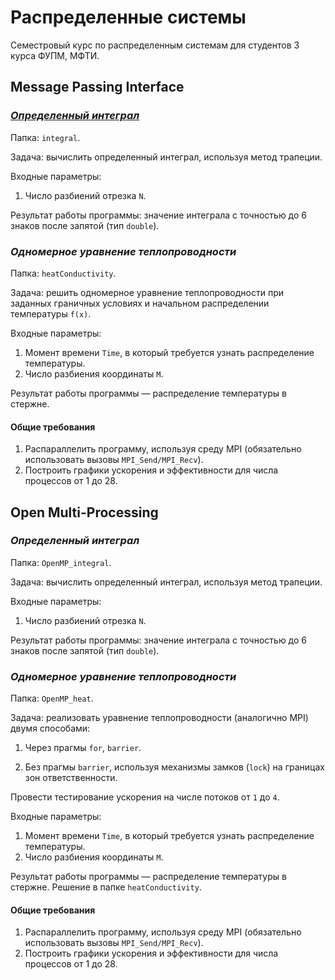 # **Распределенные системы**
Семестровый курс по распределенным системам для студентов 3 курса ФУПМ, МФТИ.

## **Message Passing Interface**
### *[Определенный интеграл](./integral)*

Папка: `integral`.

Задача: вычислить определенный интеграл, используя метод трапеции. 

Входные параметры:
1. Число разбиений отрезка `N`.

Результат работы программы: значение интеграла с точностью до 6 знаков после запятой (тип `double`).


### *Одномерное уравнение теплопроводности*

Папка: `heatConductivity`.

Задача: решить одномерное уравнение теплопроводности при заданных граничных условиях и начальном распределении температуры `f(x)`.

Входные параметры:
1. Момент времени `Time`, в который требуется узнать распределение температуры.
2. Число разбиения координаты `M`.

Результат работы программы — распределение температуры в стержне.

#### Общие требования

1. Распараллелить программу, используя среду MPI (обязательно использовать вызовы ```MPI_Send/MPI_Recv```).
2. Построить графики ускорения и эффективности для числа процессов от 1 до 28.

## **Open Multi-Processing**
### *Определенный интеграл*

Папка: `OpenMP_integral`.

Задача: вычислить определенный интеграл, используя метод трапеции. 

Входные параметры:
1. Число разбиений отрезка `N`.

Результат работы программы: значение интеграла с точностью до 6 знаков после запятой (тип `double`).


### *Одномерное уравнение теплопроводности*

Папка: `OpenMP_heat`.

Задача: реализовать уравнение теплопроводности (аналогично MPI) двумя способами:

1. Через прагмы `for`, `barrier`.

2. Без прагмы `barrier`, используя механизмы замков (`lock`) на границах зон ответственности.

Провести тестирование ускорения на числе потоков от `1` до `4`.

Входные параметры:
1. Момент времени `Time`, в который требуется узнать распределение температуры.
2. Число разбиения координаты `M`.

Результат работы программы — распределение температуры в стержне. Решение в папке `heatConductivity`.

#### Общие требования

1. Распараллелить программу, используя среду MPI (обязательно использовать вызовы ```MPI_Send/MPI_Recv```).
2. Построить графики ускорения и эффективности для числа процессов от 1 до 28.